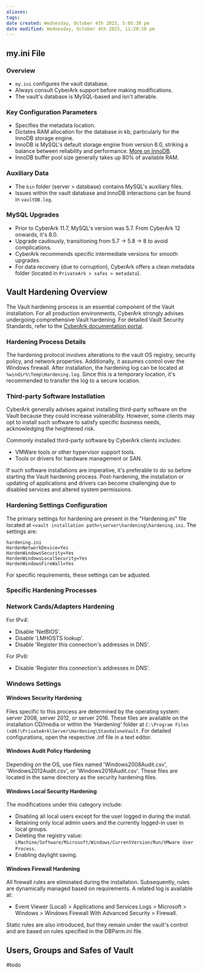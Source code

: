 ```yaml
---
aliases: 
tags: 
date created: Wednesday, October 4th 2023, 5:05:38 pm
date modified: Wednesday, October 4th 2023, 11:20:10 pm
---
```


## my.ini File

### Overview

- `my.ini` configures the vault database.
- Always consult CyberArk support before making modifications.
- The vault's database is MySQL-based and isn't alterable.

### Key Configuration Parameters

- Specifies the metadata location.
- Dictates RAM allocation for the database in kb, particularly for the InnoDB storage engine.
- InnoDB is MySQL's default storage engine from version 8.0, striking a balance between reliability and performance. [More on InnoDB](https://dev.mysql.com/doc/refman/8.0/en/innodb-introduction.html).
- InnoDB buffer pool size generally takes up 80% of available RAM.

### Auxiliary Data

- The `bin` folder (server > database) contains MySQL's auxiliary files.
- Issues within the vault database and InnoDB interactions can be found in `vaultDB.log`.

### MySQL Upgrades

- Prior to CyberArk 11.7, MySQL's version was 5.7. From CyberArk 12 onwards, it's 8.0.
- Upgrade cautiously, transitioning from 5.7 -> 5.8 -> 8 to avoid complications.
- CyberArk recommends specific intermediate versions for smooth upgrades.
- For data recovery (due to corruption), CyberArk offers a clean metadata folder (located in `PrivateArk > safes > metadata`).

## Vault Hardening Overview

The Vault hardening process is an essential component of the Vault installation. For all production environments, CyberArk strongly advises undergoing comprehensive Vault hardening. For detailed Vault Security Standards, refer to the [CyberArk documentation portal](https://docs.cyberark.com/Product-Doc/OnlineHelp/PAS/Latest/en/Content/Security/Standards-CyberArks%20Digital%20Vault%20Server%20Security%20Standard.htm).

### Hardening Process Details

The hardening protocol involves alterations to the vault OS registry, security policy, and network properties. Additionally, it assumes control over the Windows firewall. After installation, the hardening log can be located at `%windir%\Temp\Hardening.log`. Since this is a temporary location, it's recommended to transfer the log to a secure location.

### Third-party Software Installation

CyberArk generally advises against installing third-party software on the Vault because they could increase vulnerability. However, some clients may opt to install such software to satisfy specific business needs, acknowledging the heightened risk.

Commonly installed third-party software by CyberArk clients includes:
- VMWare tools or other hypervisor support tools.
- Tools or drivers for hardware management or SAN.

If such software installations are imperative, it's preferable to do so before starting the Vault hardening process. Post-hardening, the installation or updating of applications and drivers can become challenging due to disabled services and altered system permissions.

### Hardening Settings Configuration

The primary settings for hardening are present in the "Hardening.ini" file located at `<vault installation path>\server\hardening\hardening.ini`. The settings are:

```
hardening.ini
HardenNetworkDevice=Yes
HardenWindowsSecurity=Yes
HardenWindowsLocalSecurity=Yes
HardenWindowsFireWall=Yes
```

For specific requirements, these settings can be adjusted.

### Specific Hardening Processes

### Network Cards/Adapters Hardening

For IPv4:
- Disable 'NetBIOS'.
- Disable 'LMHOSTS lookup'.
- Disable 'Register this connection's addresses in DNS'.

For IPv6:
- Disable 'Register this connection's addresses in DNS'.

### Windows Settings

#### Windows Security Hardening

Files specific to this process are determined by the operating system: server 2008, server 2012, or server 2016. These files are available on the installation CD/media or within the 'Hardening' folder at `C:\Program Files (x86)\PrivateArk\Server\Hardening\StandaloneVault`. For detailed configurations, open the respective .inf file in a text editor.

#### Windows Audit Policy Hardening

Depending on the OS, use files named 'Windows2008Audit.csv', 'Windows2012Audit.csv', or 'Windows2016Audit.csv'. These files are located in the same directory as the security hardening files.

#### Windows Local Security Hardening

The modifications under this category include:
- Disabling all local users except for the user logged in during the install.
- Retaining only local admin users and the currently logged-in user in local groups.
- Deleting the registry value: `LMachine/Software/Microsoft/Windows/CurrentVersion/Run/VMware User Process`.
- Enabling daylight saving.

#### Windows Firewall Hardening

All firewall rules are eliminated during the installation. Subsequently, rules are dynamically managed based on requirements. A related log is available at: 
- Event Viewer (Local) > Applications and Services Logs > Microsoft > Windows > Windows Firewall With Advanced Security > Firewall.

Static rules are also introduced, but they remain under the vault's control and are based on rules specified in the DBParm.ini file.

## Users, Groups and Safes of Vault

 #todo